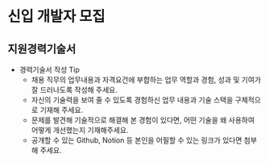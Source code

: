 # 신입 개발자 모집

## 지원경력기술서

- 경력기술서 작성 Tip
    - 채용 직무의 업무내용과 자격요건에 부합하는 업무 역할과 경험, 성과 및 기여가 잘 드러나도록 작성해 주세요.
    - 자신의 기술력을 보여 줄 수 있도록 경험하신 업무 내용과 기술 스택을 구체적으로 기재해 주세요.
    - 문제를 발견해 기술적으로 해결해 본 경험이 있다면, 어떤 기술을 왜 사용하여 어떻게 개선했는지 기재해주세요.
    - 공개할 수 있는 Github, Notion 등 본인을 어필할 수 있는 링크가 있다면 첨부해 주세요.